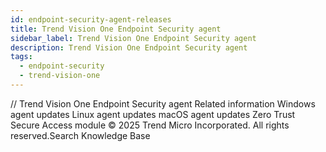 ```yaml
---
id: endpoint-security-agent-releases
title: Trend Vision One Endpoint Security agent
sidebar_label: Trend Vision One Endpoint Security agent
description: Trend Vision One Endpoint Security agent
tags:
  - endpoint-security
  - trend-vision-one
---
```


/*<![CDATA[*/ $('#title').html($('meta[name=map-description]').attr('content')); /*]]>*/ Trend Vision One Endpoint Security agent Related information Windows agent updates Linux agent updates macOS agent updates Zero Trust Secure Access module © 2025 Trend Micro Incorporated. All rights reserved.Search Knowledge Base